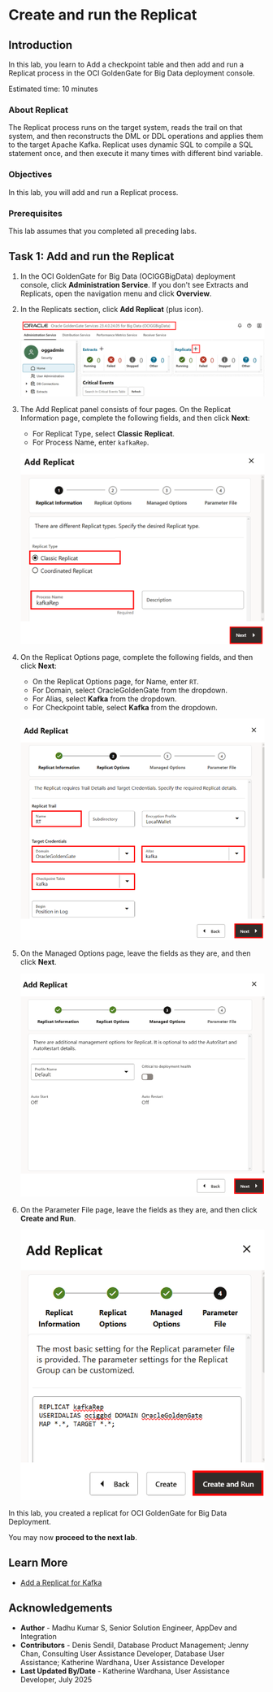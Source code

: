 # Create and run the Replicat

## Introduction

In this lab, you learn to Add a checkpoint table and then add and run a Replicat process in the OCI GoldenGate for Big Data deployment console.

Estimated time: 10 minutes


### About Replicat

The Replicat process runs on the target system, reads the trail on that system, and then reconstructs the DML or DDL operations and applies them to the target Apache Kafka. Replicat uses dynamic SQL to compile a SQL statement once, and then execute it many times with different bind variable.

### Objectives

In this lab, you will add and run a Replicat process.

### Prerequisites

This lab assumes that you completed all preceding labs.

## Task 1: Add and run the Replicat

1. In the OCI GoldenGate for Big Data (OCIGGBigData) deployment console, click **Administration Service**. If you don't see Extracts and Replicats, open the navigation menu and click **Overview**.

2. In the Replicats section, click **Add Replicat** (plus icon).

    ![Select Add Replicat](images/01-02-add-replicat.png " ")

3. The Add Replicat panel consists of four pages. On the Replicat Information page, complete the following fields, and then click **Next**: 

    * For Replicat Type, select **Classic Replicat**.
    * For Process Name, enter `kafkaRep`.

    ![Select Classic Replicat and add name](images/01-03-classic-rep.png " ")

4. On the Replicat Options page, complete the following fields, and then click **Next**:

    * On the Replicat Options page, for Name, enter `RT`.
    * For Domain, select OracleGoldenGate from the dropdown.
    * For Alias, select **Kafka** from the dropdown.
    * For Checkpoint table, select **Kafka** from the dropdown.

    ![Replicat Options page](images/01-04-rep-opts.png " ")

5. On the Managed Options page, leave the fields as they are, and then click **Next**.

    ![Replicat Options page](images/01-05-man-opts.png " ")

6. On the Parameter File page, leave the fields as they are, and then click **Create and Run**.

    ![Parameter file page](images/01-06-param-file.png " ")

In this lab, you created a replicat for OCI GoldenGate for Big Data Deployment.

You may now **proceed to the next lab**.

## Learn More
* [Add a Replicat for Kafka](https://docs.oracle.com/en/cloud/paas/goldengate-service/nbxnd/#articletitle)

## Acknowledgements
* **Author** - Madhu Kumar S, Senior Solution Engineer, AppDev and Integration
* **Contributors** -  Denis Sendil, Database Product Management; Jenny Chan, Consulting User Assistance Developer, Database User Assistance; Katherine Wardhana, User Assistance Developer
* **Last Updated By/Date** - Katherine Wardhana, User Assistance Developer, July 2025
